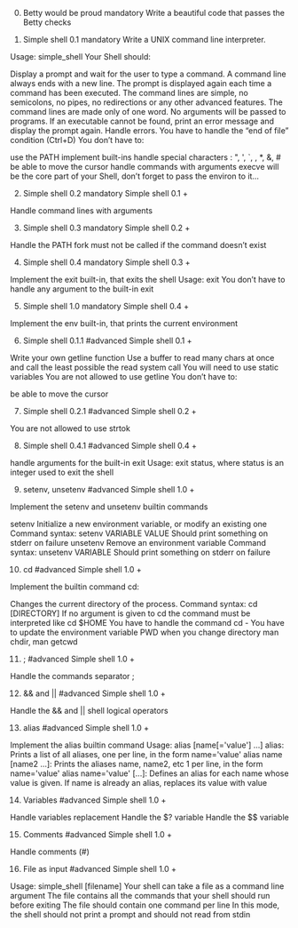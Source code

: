 0. Betty would be proud
mandatory
Write a beautiful code that passes the Betty checks


1. Simple shell 0.1
mandatory
Write a UNIX command line interpreter.

Usage: simple_shell
Your Shell should:

Display a prompt and wait for the user to type a command. A command line always ends with a new line.
The prompt is displayed again each time a command has been executed.
The command lines are simple, no semicolons, no pipes, no redirections or any other advanced features.
The command lines are made only of one word. No arguments will be passed to programs.
If an executable cannot be found, print an error message and display the prompt again.
Handle errors.
You have to handle the “end of file” condition (Ctrl+D)
You don’t have to:

use the PATH
implement built-ins
handle special characters : ", ', `, \, *, &, #
be able to move the cursor
handle commands with arguments
execve will be the core part of your Shell, don’t forget to pass the environ to it…


2. Simple shell 0.2
mandatory
Simple shell 0.1 +

Handle command lines with arguments


3. Simple shell 0.3
mandatory
Simple shell 0.2 +

Handle the PATH
fork must not be called if the command doesn’t exist


4. Simple shell 0.4
mandatory
Simple shell 0.3 +

Implement the exit built-in, that exits the shell
Usage: exit
You don’t have to handle any argument to the built-in exit


5. Simple shell 1.0
mandatory
Simple shell 0.4 +

Implement the env built-in, that prints the current environment


6. Simple shell 0.1.1
#advanced
Simple shell 0.1 +

Write your own getline function
Use a buffer to read many chars at once and call the least possible the read system call
You will need to use static variables
You are not allowed to use getline
You don’t have to:

be able to move the cursor


7. Simple shell 0.2.1
#advanced
Simple shell 0.2 +

You are not allowed to use strtok


8. Simple shell 0.4.1
#advanced
Simple shell 0.4 +

handle arguments for the built-in exit
Usage: exit status, where status is an integer used to exit the shell


9. setenv, unsetenv
#advanced
Simple shell 1.0 +

Implement the setenv and unsetenv builtin commands

setenv
Initialize a new environment variable, or modify an existing one
Command syntax: setenv VARIABLE VALUE
Should print something on stderr on failure
unsetenv
Remove an environment variable
Command syntax: unsetenv VARIABLE
Should print something on stderr on failure


10. cd
#advanced
Simple shell 1.0 +

Implement the builtin command cd:

Changes the current directory of the process.
Command syntax: cd [DIRECTORY]
If no argument is given to cd the command must be interpreted like cd $HOME
You have to handle the command cd -
You have to update the environment variable PWD when you change directory
man chdir, man getcwd


11. ;
#advanced
Simple shell 1.0 +

Handle the commands separator ;


12. && and ||
#advanced
Simple shell 1.0 +

Handle the && and || shell logical operators


13. alias
#advanced
Simple shell 1.0 +

Implement the alias builtin command
Usage: alias [name[='value'] ...]
alias: Prints a list of all aliases, one per line, in the form name='value'
alias name [name2 ...]: Prints the aliases name, name2, etc 1 per line, in the form name='value'
alias name='value' [...]: Defines an alias for each name whose value is given. If name is already an alias, replaces its value with value


14. Variables
#advanced
Simple shell 1.0 +

Handle variables replacement
Handle the $? variable
Handle the $$ variable


15. Comments
#advanced
Simple shell 1.0 +

Handle comments (#)


16. File as input
#advanced
Simple shell 1.0 +

Usage: simple_shell [filename]
Your shell can take a file as a command line argument
The file contains all the commands that your shell should run before exiting
The file should contain one command per line
In this mode, the shell should not print a prompt and should not read from stdin
